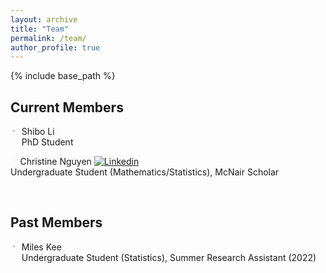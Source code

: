 ```yaml
---
layout: archive
title: "Team"
permalink: /team/
author_profile: true
---
```


{% include base_path %}

## Current Members

<img src="https://yaozheng-stat.github.io/images/profile.png" align="left" style="zoom:20%;padding: 30px 50px 50px 20px;" /> 
Shibo Li<br>
PhD Student

<br clear="left">

<img src="https://yaozheng-stat.github.io/images/profile_Christine.jpg" align="left" style="zoom:11.11%;padding: 50px 70px 50px 50px;" /> Christine Nguyen [![Linkedin](https://i.stack.imgur.com/gVE0j.png)](https://www.linkedin.com/in/christinenguyen0721/) <br>
Undergraduate Student (Mathematics/Statistics), McNair Scholar 

<br clear="left">

## Past Members

<img src="https://yaozheng-stat.github.io/images/profile.png"  align="left"  style="zoom:20%;padding: 30px 50px 50px 20px;" /> 
Miles Kee<br>
Undergraduate Student (Statistics), Summer Research Assistant (2022)

